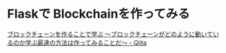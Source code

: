 
# Flaskで Blockchainを作ってみる

[ブロックチェーンを作ることで学ぶ 〜ブロックチェーンがどのように動いているのか学ぶ最速の方法は作ってみることだ〜 - Qiita](https://qiita.com/hidehiro98/items/841ece65d896aeaa8a2a)


